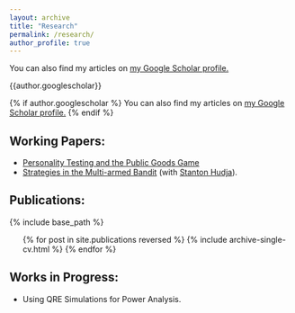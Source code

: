 ```yaml
---
layout: archive
title: "Research"
permalink: /research/
author_profile: true
---
```


You can also find my articles on <u><a href="https://scholar.google.com/citations?user=gQ-e6pEAAAAJ&hl=en">my Google Scholar profile</a>.</u>

{{author.googlescholar}}

{% if author.googlescholar %}
  You can also find my articles on <u><a href="{{author.googlescholar}}">my Google Scholar profile</a>.</u>
{% endif %}

Working Papers:
------
* [Personality Testing and the Public Goods Game](https://woodsd42.github.io/files/PTPGG.pdf) 
* [Strategies in the Multi-armed Bandit](https://papers.ssrn.com/sol3/papers.cfm?abstract_id=3942930) (with [Stanton Hudja](http://stantonhudja.com)).

Publications:
------

{% include base_path %}

  <ul>{% for post in site.publications reversed %}
    {% include archive-single-cv.html %}
  {% endfor %}</ul>

  Works in Progress:
------
* Using QRE Simulations for Power Analysis.
